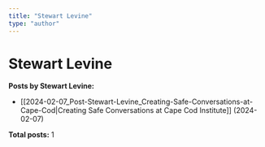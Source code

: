 ```yaml
---
title: "Stewart Levine"
type: "author"
---
```


# Stewart Levine

**Posts by Stewart Levine:**

- [[2024-02-07_Post-Stewart-Levine_Creating-Safe-Conversations-at-Cape-Cod|Creating Safe Conversations at Cape Cod Institute]] (2024-02-07)

**Total posts:** 1
